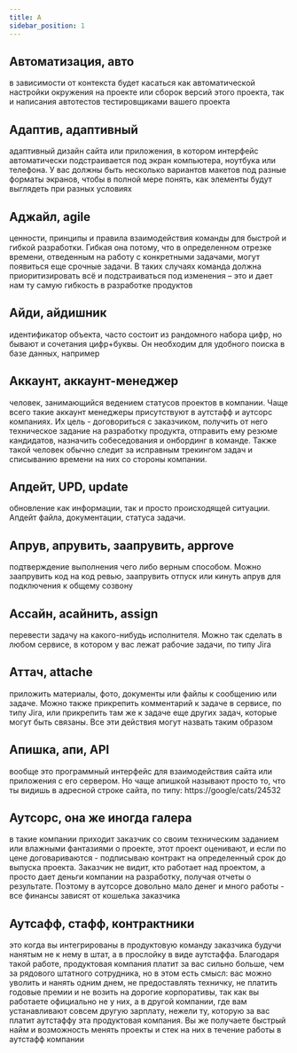 ```yaml
---
title: А
sidebar_position: 1
---
```


## Автоматизация, авто
в зависимости от контекста будет касаться как автоматической настройки окружения на проекте или сборок версий этого проекта, так и написания автотестов тестировщиками вашего проекта

## Адаптив, адаптивный
адаптивный дизайн сайта или приложения, в котором интерфейс автоматически подстраивается под экран компьютера, ноутбука или телефона. У вас должны быть несколько вариантов макетов под разные форматы экранов, чтобы в полной мере понять, как элементы будут выглядеть при разных условиях

## Аджайл, agile 
ценности, принципы и правила взаимодействия команды для быстрой и гибкой разработки. Гибкая она потому, что в определенном отрезке времени, отведенным на работу с конкретными задачами, могут появиться еще срочные задачи. В таких случаях команда должна приоритизировать всё и подстраиваться под изменения – это и дает нам ту самую гибкость в разработке продуктов

## Айди, айдишник 
идентификатор объекта, часто состоит из рандомного набора цифр, но бывают и сочетания цифр+буквы. Он необходим для удобного поиска в базе данных, например

## Аккаунт, аккаунт-менеджер
человек, занимающийся ведением статусов проектов в компании. Чаще всего такие аккаунт менеджеры присутствуют в аутстафф и аутсорс компаниях. Их цель - договориться с заказчиком, получить от него техническое задание на разработку продукта, отправить ему резюме кандидатов, назначить собеседования и онбординг в команде. Также такой человек обычно следит за исправным трекингом задач и списыванию времени на них со стороны компании.

## Апдейт, UPD, update 
обновление как информации, так и просто происходящей ситуации. Апдейт файла, документации, статуса задачи.

## Апрув, апрувить, заапрувить, approve
подтверждение выполнения чего либо верным способом. Можно заапрувить код на код ревью, заапрувить отпуск или кинуть апрув для подключения к общему созвону

## Ассайн, асайнить, assign 
перевести задачу на какого-нибудь исполнителя. Можно так сделать в любом сервисе, в котором у вас лежат рабочие задачи, по типу Jira

## Аттач, attache 
приложить материалы, фото, документы или файлы к сообщению или задаче. Можно также прикрепить комментарий к задаче в сервисе, по типу Jira, или прикрепить там же к задаче еще других задач, которые могут быть связаны. Все эти действия могут назвать таким образом

## Апишка, апи, API 
вообще это программный интерфейс для взаимодействия сайта или приложения с его сервером. Но чаще апишкой называют просто то, что ты видишь в адресной строке сайта, по типу: https://google/cats/24532

## Аутсорс, она же иногда галера
в такие компании приходит заказчик со своим техническим заданием или влажными фантазиями о проекте, этот проект оценивают, и если по цене договариваются - подписываю контракт на определенный срок до выпуска проекта. Заказчик не видит, кто работает над проектом, а просто дает деньги компании на разработку, получая отчеты о результате. Поэтому в аутсорсе довольно мало денег и много работы - все финансы зависят от кошелька заказчика

## Аутсафф, стафф, контрактники 
это когда вы интегрированы в продуктовую команду заказчика будучи нанятым не к нему в штат, а в прослойку в виде аутстаффа. Благодаря такой работе, продуктовая компания платит за вас сильно больше, чем за рядового штатного сотрудника, но в этом есть смысл: вас можно уволить и нанять одним днем, не предоставлять техничку, не платить годовые премии и не возить на дорогие корпоративы, так как вы работаете официально не у них, а в другой компании, где вам устанавливают совсем другую зарплату, нежели ту, которую за вас платит аутстаффу эта продуктовая компания. Вы же получаете быстрый найм и возможность менять проекты и стек на них в течение работы в аутстафф компании
